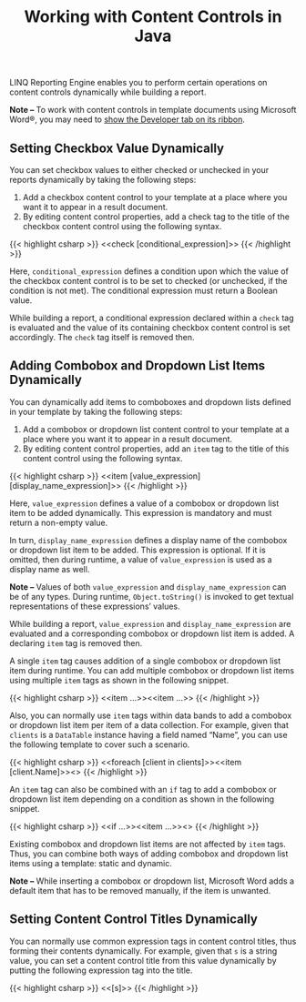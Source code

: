 ﻿---
title: Working with Content Controls in Java
articleTitle: Working with Content Controls
linktitle: Working with Content Controls
description: "Perform certain operations on content controls dynamically while building a report in Java."
type: docs
weight: 140
url: /java/working-with-content-controls/
---

LINQ Reporting Engine enables you to perform certain operations on content controls dynamically while building a report.

**Note –** To work with content controls in template documents using Microsoft Word®, you may need to [show the Developer tab on its ribbon](https://docs.microsoft.com/en-us/visualstudio/vsto/how-to-show-the-developer-tab-on-the-ribbon?view=vs-2022).

## Setting Checkbox Value Dynamically

You can set checkbox values to either checked or unchecked in your reports dynamically by taking the following steps:

1. Add a checkbox content control to your template at a place where you want it to appear in a result document.
1. By editing content control properties, add a check tag to the title of the checkbox content control using the following syntax.

{{< highlight csharp >}}
<<check [conditional_expression]>>
{{< /highlight >}}

Here, `conditional_expression` defines a condition upon which the value of the checkbox content control is to be set to checked (or unchecked, if the condition is not met). The conditional expression must return a Boolean value.

While building a report, a conditional expression declared within a `check` tag is evaluated and the value of its containing checkbox content control is set accordingly. The `check` tag itself is removed then.

## Adding Combobox and Dropdown List Items Dynamically

You can dynamically add items to comboboxes and dropdown lists defined in your template by taking the following steps:

1. Add a combobox or dropdown list content control to your template at a place where you want it to appear in a result document.
2. By editing content control properties, add an `item` tag to the title of this content control using the following syntax.

{{< highlight csharp >}}
<<item [value_expression] [display_name_expression]>>
{{< /highlight >}}

Here, `value_expression` defines a value of a combobox or dropdown list item to be added dynamically. This expression is mandatory and must return a non-empty value.

In turn, `display_name_expression` defines a display name of the combobox or dropdown list item to be added. This expression is optional. If it is omitted, then during runtime, a value of `value_expression` is used as a display name as well.

**Note –** Values of both `value_expression` and `display_name_expression` can be of any types. During runtime, `Object.toString()` is invoked to get textual representations of these expressions’ values.

While building a report, `value_expression` and `display_name_expression` are evaluated and a corresponding combobox or dropdown list item is added. A declaring `item` tag is removed then.

A single `item` tag causes addition of a single combobox or dropdown list item during runtime. You can add multiple combobox or dropdown list items using multiple `item` tags as shown in the following snippet.

{{< highlight csharp >}}
<<item ...>><<item ...>>
{{< /highlight >}}

Also, you can normally use `item` tags within data bands to add a combobox or dropdown list item per item of a data collection. For example, given that `clients` is a `DataTable` instance having a field named “Name”, you can use the following template to cover such a scenario.

{{< highlight csharp >}}
<<foreach [client in clients]>><<item [client.Name]>><</foreach>>
{{< /highlight >}}

An `item` tag can also be combined with an `if` tag to add a combobox or dropdown list item depending on a condition as shown in the following snippet.

{{< highlight csharp >}}
<<if ...>><<item ...>><</if>>
{{< /highlight >}}

Existing combobox and dropdown list items are not affected by `item` tags. Thus, you can combine both ways of adding combobox and dropdown list items using a template: static and dynamic.

**Note –** While inserting a combobox or dropdown list, Microsoft Word adds a default item that has to be removed manually, if the item is unwanted.

## Setting Content Control Titles Dynamically

You can normally use common expression tags in content control titles, thus forming their contents dynamically. For example, given that `s` is a string value, you can set a content control title from this value dynamically by putting the following expression tag into the title.

{{< highlight csharp >}}
<<[s]>>
{{< /highlight >}}
